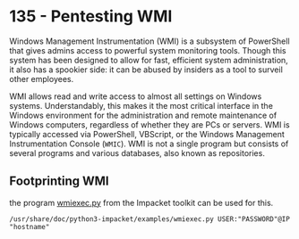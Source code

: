 # 135 - Pentesting WMI

Windows Management Instrumentation (WMI) is a subsystem of PowerShell that gives admins access to powerful system monitoring tools. Though this system has been designed to allow for fast, efficient system administration, it also has a spookier side: it can be abused by insiders as a tool to surveil other employees.

WMI allows read and write access to almost all settings on Windows systems. Understandably, this makes it the most critical interface in the Windows environment for the administration and remote maintenance of Windows computers, regardless of whether they are PCs or servers. WMI is typically accessed via PowerShell, VBScript, or the Windows Management Instrumentation Console (`WMIC`). WMI is not a single program but consists of several programs and various databases, also known as repositories.

## Footprinting WMI

the program [wmiexec.py](https://github.com/SecureAuthCorp/impacket/blob/master/examples/wmiexec.py) from the Impacket toolkit can be used for this.

```
/usr/share/doc/python3-impacket/examples/wmiexec.py USER:"PASSWORD"@IP "hostname"
```
